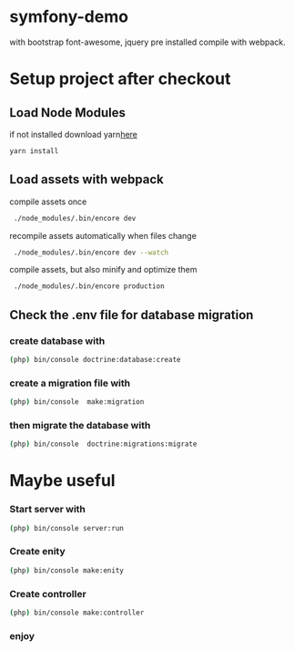 # symfony-demo
with bootstrap font-awesome, jquery pre installed
compile with webpack.

# Setup project after checkout
## Load Node Modules
if not installed download yarn[here](https://yarnpkg.com/lang/en/docs/install/#windows-stable)
```bash
yarn install
```
## Load assets with webpack
compile assets once
```bash
 ./node_modules/.bin/encore dev
```
recompile assets automatically when files change
```bash
 ./node_modules/.bin/encore dev --watch
```
compile assets, but also minify and optimize them
```bash
 ./node_modules/.bin/encore production
```

## Check the .env file for database migration
### create database with
```bash
(php) bin/console doctrine:database:create
```
### create a migration file with
```bash
(php) bin/console  make:migration
```
### then migrate the database with
```bash
(php) bin/console  doctrine:migrations:migrate
```

# Maybe useful


### Start server with
```bash
(php) bin/console server:run
```
### Create enity
```bash
(php) bin/console make:enity
```
### Create controller
```bash
(php) bin/console make:controller
```

### enjoy